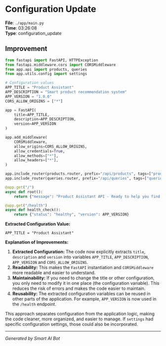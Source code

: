 # Configuration Update

**File**: `./app/main.py`  
**Time**: 03:26:08  
**Type**: configuration_update

## Improvement

```python
from fastapi import FastAPI, HTTPException
from fastapi.middleware.cors import CORSMiddleware
from app.api import products, queries
from app.utils.config import settings

# Configuration values
APP_TITLE = "Product Assistant"
APP_DESCRIPTION = "Smart product recommendation system"
APP_VERSION = "1.0.0"
CORS_ALLOW_ORIGINS = ["*"]

app = FastAPI(
    title=APP_TITLE,
    description=APP_DESCRIPTION,
    version=APP_VERSION
)

app.add_middleware(
    CORSMiddleware,
    allow_origins=CORS_ALLOW_ORIGINS,
    allow_credentials=True,
    allow_methods=["*"],
    allow_headers=["*"],
)

app.include_router(products.router, prefix="/api/products", tags=["products"])
app.include_router(queries.router, prefix="/api/queries", tags=["queries"])

@app.get("/")
async def root():
    return {"message": "Product Assistant API - Ready to help you find products"}

@app.get("/health")
async def health_check():
    return {"status": "healthy", "version": APP_VERSION}
```

**Extracted Configuration Value:**

`APP_TITLE = "Product Assistant"`

**Explanation of Improvements:**

1.  **Extracted Configuration:** The code now explicitly extracts `title`, `description` and `version` into variables `APP_TITLE`, `APP_DESCRIPTION`, `APP_VERSION` and `CORS_ALLOW_ORIGINS`.
2.  **Readability:** This makes the `FastAPI` instantiation and `CORSMiddleware` more readable and easier to understand.
3.  **Maintainability:**  If you need to change the title or other configuration, you only need to modify it in one place (the configuration variable). This reduces the risk of errors and makes the code easier to maintain.
4.  **Reusability:** The extracted configuration variables can be reused in other parts of the application.  For example, `APP_VERSION` is now used in the `/health` endpoint.

This approach separates configuration from the application logic, making the code cleaner, more organized, and easier to manage.  If `settings` had specific configuration settings, those could also be incorporated.

---
*Generated by Smart AI Bot*
